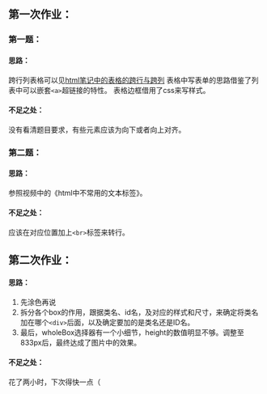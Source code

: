 ## 第一次作业：
### 第一题：
#### 思路：
跨行列表格可以见[html笔记中的表格的跨行与跨列](./html笔记整合/HTML笔记.md####（3）表格的跨行与跨列)
表格中写表单的思路借鉴了列表中可以嵌套`<a>`超链接的特性。
表格边框借用了css来写样式。
#### 不足之处：
没有看清题目要求，有些元素应该为向下或者向上对齐。
### 第二题：
#### 思路：
参照视频中的《html中不常用的文本标签》。
#### 不足之处：
应该在对应位置加上`<br>`标签来转行。

## 第二次作业：
#### 思路：
1. 先涂色再说
2. 拆分各个box的作用，跟据类名、id名，及对应的样式和尺寸，来确定将类名加在哪个`<div>`后面，以及确定要加的是类名还是ID名。
3. 最后，wholeBox选择器有一个小细节，height的数值明显不够。调整至833px后，最终达成了图片中的效果。
#### 不足之处：
花了两小时，下次得快一点（
